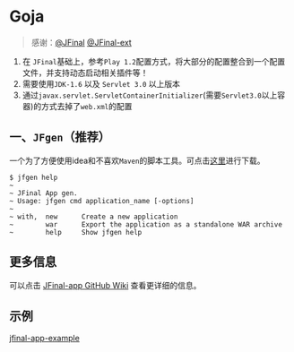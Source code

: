 # Goja

> 感谢：[@JFinal](http://git.oschina.net/jfinal/jfinal) [@JFinal-ext](http://git.oschina.net/zhouleib1412/jfinal-ext)

1. 在 `JFinal`基础上，参考`Play 1.2`配置方式，将大部分的配置整合到一个配置文件，并支持动态启动相关插件等！
2. 需要使用`JDK-1.6` 以及 `Servlet 3.0` 以上版本
3. 通过`javax.servlet.ServletContainerInitializer`(需要`Servlet3.0`以上容器)的方式去掉了`web.xml`的配置


## 一、`JFgen`（推荐）

一个为了方便使用idea和不喜欢`Maven`的脚本工具。可点击[这里](http://www.kuaipan.cn/file/id_8331287366505665.htm)进行下载。

	$ jfgen help
	~
	~ JFinal App gen.
	~ Usage: jfgen cmd application_name [-options]
	~
	~ with,  new      Create a new application
	~        war      Export the application as a standalone WAR archive
	~        help     Show jfgen help
	

## 更多信息

可以点击 [JFinal-app GitHub Wiki](https://github.com/sogyf/jfinal-app/wiki) 查看更详细的信息。

## 示例

[jfinal-app-example](https://github.com/sogyf/jfinal-app-example)
